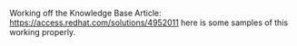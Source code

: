 Working off the Knowledge Base Article: https://access.redhat.com/solutions/4952011 here is some samples of this working properly.
